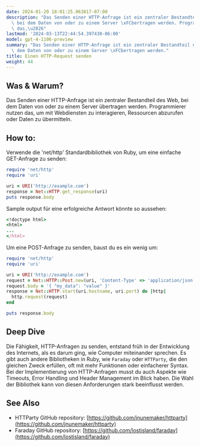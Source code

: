 ```yaml
---
date: 2024-01-20 18:01:25.063817-07:00
description: "Das Senden einer HTTP-Anfrage ist ein zentraler Bestandteil des Web,\
  \ bei dem Daten von oder zu einem Server \xFCbertragen werden. Programmierer nutzen\
  \ das,\u2026"
lastmod: '2024-03-13T22:44:54.397430-06:00'
model: gpt-4-1106-preview
summary: "Das Senden einer HTTP-Anfrage ist ein zentraler Bestandteil des Web, bei\
  \ dem Daten von oder zu einem Server \xFCbertragen werden."
title: Einen HTTP-Request senden
weight: 44
---
```


## Was & Warum?
Das Senden einer HTTP-Anfrage ist ein zentraler Bestandteil des Web, bei dem Daten von oder zu einem Server übertragen werden. Programmierer nutzen das, um mit Webdiensten zu interagieren, Ressourcen abzurufen oder Daten zu übermitteln.

## How to:
Verwende die 'net/http' Standardbibliothek von Ruby, um eine einfache GET-Anfrage zu senden:

```Ruby
require 'net/http'
require 'uri'

uri = URI('http://example.com')
response = Net::HTTP.get_response(uri)
puts response.body
```

Sample output für eine erfolgreiche Antwort könnte so aussehen:

```Ruby
<!doctype html>
<html>
...
</html>
```

Um eine POST-Anfrage zu senden, baust du es ein wenig um:

```Ruby
require 'net/http'
require 'uri'

uri = URI('http://example.com')
request = Net::HTTP::Post.new(uri, 'Content-Type' => 'application/json')
request.body = '{ "my_data": "value" }'
response = Net::HTTP.start(uri.hostname, uri.port) do |http|
  http.request(request)
end

puts response.body
```

## Deep Dive
Die Fähigkeit, HTTP-Anfragen zu senden, entstand früh in der Entwicklung des Internets, als es darum ging, wie Computer miteinander sprechen. Es gibt auch andere Bibliotheken in Ruby, wie `Faraday` oder `HTTParty`, die den gleichen Zweck erfüllen, oft mit mehr Funktionen oder einfacherer Syntax. Bei der Implementierung von HTTP-Anfragen musst du auch Aspekte wie Timeouts, Error Handling und Header Management im Blick haben. Die Wahl der Bibliothek kann von diesen Anforderungen stark beeinflusst werden.

## See Also
- HTTParty GitHub repository: [https://github.com/jnunemaker/httparty](https://github.com/jnunemaker/httparty)
- Faraday GitHub repository: [https://github.com/lostisland/faraday](https://github.com/lostisland/faraday)
